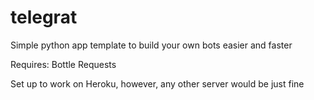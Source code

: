 # telegrat

Simple python app template to build your own bots easier and faster

Requires:
Bottle
Requests

Set up to work on Heroku, however, any other server would be just fine
